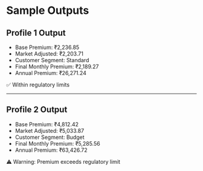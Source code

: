# Sample Outputs

## Profile 1 Output
- Base Premium: ₹2,236.85
- Market Adjusted: ₹2,203.71
- Customer Segment: Standard
- Final Monthly Premium: ₹2,189.27
- Annual Premium: ₹26,271.24

✅ Within regulatory limits

---

## Profile 2 Output
- Base Premium: ₹4,812.42
- Market Adjusted: ₹5,033.87
- Customer Segment: Budget
- Final Monthly Premium: ₹5,285.56
- Annual Premium: ₹63,426.72

⚠️ Warning: Premium exceeds regulatory limit
